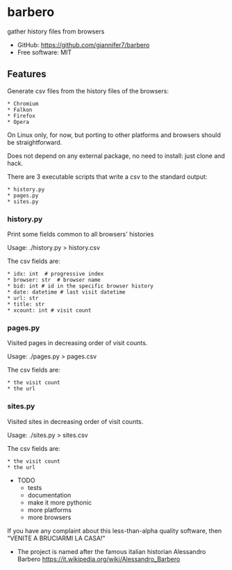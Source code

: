 # barbero

gather history files from browsers


* GitHub: <https://github.com/giannifer7/barbero>
* Free software: MIT


## Features

Generate csv files from the history files of the browsers:

    * Chromium
    * Falkon
    * Firefox
    * Opera

On Linux only, for now, but porting to other platforms and browsers
should be straightforward.

Does not depend on any external package, no need to install:
just clone and hack.

There are 3 executable scripts that write a csv to the standard output:

    * history.py
    * pages.py
    * sites.py


### history.py

Print some fields common to all browsers' histories

Usage: ./history.py > history.csv

The csv fields are:

    * idx: int  # progressive index
    * browser: str  # browser name
    * bid: int # id in the specific browser history
    * date: datetime # last visit datetime
    * url: str
    * title: str
    * xcount: int # visit count


### pages.py

Visited pages in decreasing order of visit counts.

Usage: ./pages.py > pages.csv

The csv fields are:

    * the visit count
    * the url


### sites.py

Visited sites in decreasing order of visit counts.

Usage: ./sites.py > sites.csv

The csv fields are:

    * the visit count
    * the url


* TODO
    * tests
    * documentation
    * make it more pythonic
    * more platforms
    * more browsers


If you have any complaint about this less-than-alpha quality software, then "VENITE A BRUCIARMI LA CASA!"

* The project is named after the famous italian historian Alessandro Barbero
    https://it.wikipedia.org/wiki/Alessandro_Barbero

